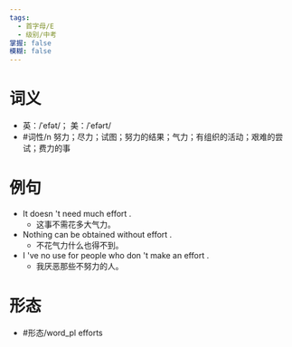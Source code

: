 ```yaml
---
tags:
  - 首字母/E
  - 级别/中考
掌握: false
模糊: false
---
```

# 词义
- 英：/ˈefət/； 美：/ˈefərt/
- #词性/n  努力；尽力；试图；努力的结果；气力；有组织的活动；艰难的尝试；费力的事
# 例句
- It doesn 't need much effort .
	- 这事不需花多大气力。
- Nothing can be obtained without effort .
	- 不花气力什么也得不到。
- I 've no use for people who don 't make an effort .
	- 我厌恶那些不努力的人。
# 形态
- #形态/word_pl efforts
